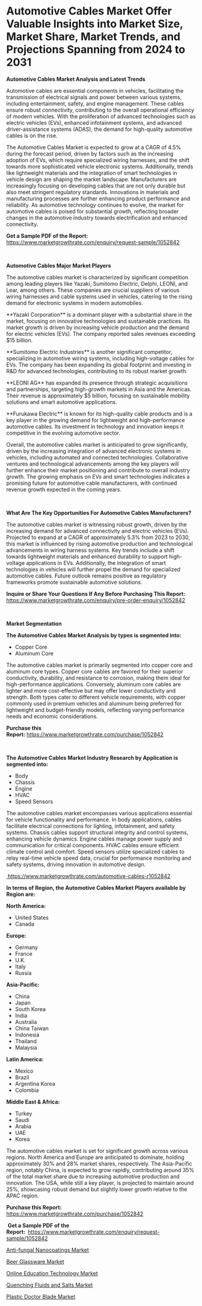 <p><h1>Automotive Cables Market Offer Valuable Insights into Market Size, Market Share, Market Trends, and Projections Spanning from 2024 to 2031</h1></p><p><strong>Automotive Cables Market Analysis and Latest Trends</strong></p>
<p><p>Automotive cables are essential components in vehicles, facilitating the transmission of electrical signals and power between various systems, including entertainment, safety, and engine management. These cables ensure robust connectivity, contributing to the overall operational efficiency of modern vehicles. With the proliferation of advanced technologies such as electric vehicles (EVs), enhanced infotainment systems, and advanced driver-assistance systems (ADAS), the demand for high-quality automotive cables is on the rise.</p><p>The Automotive Cables Market is expected to grow at a CAGR of 4.5% during the forecast period, driven by factors such as the increasing adoption of EVs, which require specialized wiring harnesses, and the shift towards more sophisticated vehicle electronic systems. Additionally, trends like lightweight materials and the integration of smart technologies in vehicle design are shaping the market landscape. Manufacturers are increasingly focusing on developing cables that are not only durable but also meet stringent regulatory standards. Innovations in materials and manufacturing processes are further enhancing product performance and reliability. As automotive technology continues to evolve, the market for automotive cables is poised for substantial growth, reflecting broader changes in the automotive industry towards electrification and enhanced connectivity.</p></p>
<p><strong>Get a Sample PDF of the Report:&nbsp;</strong> <a href="https://www.marketgrowthrate.com/enquiry/request-sample/1052842">https://www.marketgrowthrate.com/enquiry/request-sample/1052842</a></p>
<p>&nbsp;</p>
<p><strong>Automotive Cables Major Market Players</strong></p>
<p><p>The automotive cables market is characterized by significant competition among leading players like Yazaki, Sumitomo Electric, Delphi, LEONI, and Lear, among others. These companies are crucial suppliers of various wiring harnesses and cable systems used in vehicles, catering to the rising demand for electronic systems in modern automobiles.</p><p>**Yazaki Corporation** is a dominant player with a substantial share in the market, focusing on innovative technologies and sustainable practices. Its market growth is driven by increasing vehicle production and the demand for electric vehicles (EVs). The company reported sales revenues exceeding $15 billion.</p><p>**Sumitomo Electric Industries** is another significant competitor, specializing in automotive wiring systems, including high-voltage cables for EVs. The company has been expanding its global footprint and investing in R&D for advanced technologies, contributing to its robust market growth.</p><p>**LEONI AG** has expanded its presence through strategic acquisitions and partnerships, targeting high-growth markets in Asia and the Americas. Their revenue is approximately $5 billion, focusing on sustainable mobility solutions and smart automotive applications.</p><p>**Furukawa Electric** is known for its high-quality cable products and is a key player in the growing demand for lightweight and high-performance automotive cables. Its investment in technology and innovation keeps it competitive in the evolving automotive sector.</p><p>Overall, the automotive cables market is anticipated to grow significantly, driven by the increasing integration of advanced electronic systems in vehicles, including automated and connected technologies. Collaborative ventures and technological advancements among the key players will further enhance their market positioning and contribute to overall industry growth. The growing emphasis on EVs and smart technologies indicates a promising future for automotive cable manufacturers, with continued revenue growth expected in the coming years.</p></p>
<p>&nbsp;</p>
<p><strong>What Are The Key Opportunities For Automotive Cables Manufacturers?</strong></p>
<p><p>The automotive cables market is witnessing robust growth, driven by the increasing demand for advanced connectivity and electric vehicles (EVs). Projected to expand at a CAGR of approximately 5.3% from 2023 to 2030, this market is influenced by rising automotive production and technological advancements in wiring harness systems. Key trends include a shift towards lightweight materials and enhanced durability to support high-voltage applications in EVs. Additionally, the integration of smart technologies in vehicles will further propel the demand for specialized automotive cables. Future outlook remains positive as regulatory frameworks promote sustainable automotive solutions.</p></p>
<p><strong>Inquire or Share Your Questions If Any Before Purchasing This Report:</strong> <a href="https://www.marketgrowthrate.com/enquiry/pre-order-enquiry/1052842">https://www.marketgrowthrate.com/enquiry/pre-order-enquiry/1052842</a></p>
<p>&nbsp;</p>
<p><strong>Market Segmentation</strong></p>
<p><strong>The Automotive Cables Market Analysis by types is segmented into:</strong></p>
<p><ul><li>Copper Core</li><li>Aluminum Core</li></ul></p>
<p><p>The automotive cables market is primarily segmented into copper core and aluminum core types. Copper core cables are favored for their superior conductivity, durability, and resistance to corrosion, making them ideal for high-performance applications. Conversely, aluminum core cables are lighter and more cost-effective but may offer lower conductivity and strength. Both types cater to different vehicle requirements, with copper commonly used in premium vehicles and aluminum being preferred for lightweight and budget-friendly models, reflecting varying performance needs and economic considerations.</p></p>
<p><strong>Purchase this Report:&nbsp;</strong><a href="https://www.marketgrowthrate.com/purchase/1052842">https://www.marketgrowthrate.com/purchase/1052842</a></p>
<p>&nbsp;</p>
<p><strong>The Automotive Cables Market Industry Research by Application is segmented into:</strong></p>
<p><ul><li>Body</li><li>Chassis</li><li>Engine</li><li>HVAC</li><li>Speed Sensors</li></ul></p>
<p><p>The automotive cables market encompasses various applications essential for vehicle functionality and performance. In body applications, cables facilitate electrical connections for lighting, infotainment, and safety systems. Chassis cables support structural integrity and control systems, enhancing vehicle dynamics. Engine cables manage power supply and communication for critical components. HVAC cables ensure efficient climate control and comfort. Speed sensors utilize specialized cables to relay real-time vehicle speed data, crucial for performance monitoring and safety systems, driving innovation in automotive design.</p></p>
<p><a href="https://www.marketgrowthrate.com/automotive-cables-r1052842">&nbsp;https://www.marketgrowthrate.com/automotive-cables-r1052842</a></p>
<p><strong>In terms of Region, the Automotive Cables Market Players available by Region are:</strong></p>
<p>
    <p> <strong> North America: </strong>
        <ul>
            <li>United States</li>
            <li>Canada</li>
        </ul>
        </p> 
    <p> <strong> Europe: </strong>
        <ul>
            <li>Germany</li>
            <li>France</li>
            <li>U.K.</li>
            <li>Italy</li>
            <li>Russia</li>
        </ul>
        </p> 
    <p> <strong> Asia-Pacific: </strong>
        <ul>
            <li>China</li>
            <li>Japan</li>
            <li>South Korea</li>
            <li>India</li>
            <li>Australia</li>
            <li>China Taiwan</li>
            <li>Indonesia</li>
            <li>Thailand</li>
            <li>Malaysia</li>
        </ul>
        </p> 
    <p> <strong> Latin America: </strong>
        <ul>
            <li>Mexico</li>
            <li>Brazil</li>
            <li>Argentina Korea</li>
            <li>Colombia</li>
        </ul>
        </p> 
    <p> <strong> Middle East & Africa: </strong>
        <ul>
            <li>Turkey</li>
            <li>Saudi</li>
            <li>Arabia</li>
            <li>UAE</li>
            <li>Korea</li>
        </ul>
    </p>
    </p>
<p><p>The automotive cables market is set for significant growth across various regions. North America and Europe are anticipated to dominate, holding approximately 30% and 28% market shares, respectively. The Asia-Pacific region, notably China, is expected to grow rapidly, contributing around 35% of the total market share due to increasing automotive production and innovation. The USA, while still a key player, is projected to maintain around 25%, showcasing robust demand but slightly lower growth relative to the APAC region.</p></p>
<p><strong>Purchase this Report: </strong><a href="https://www.marketgrowthrate.com/purchase/1052842">https://www.marketgrowthrate.com/purchase/1052842</a></p>
<p>&nbsp;<strong>Get a Sample PDF of the Report:&nbsp;&nbsp;</strong><a href="https://www.marketgrowthrate.com/enquiry/request-sample/1052842">https://www.marketgrowthrate.com/enquiry/request-sample/1052842</a></p>
<p><strong></strong></p>
<p><p><a href="https://issuu.com/reportprime-2/docs/anti-fungal-nanocoatings-market-siz_49b330e4fe57ec">Anti-fungal Nanocoatings Market</a></p><p><a href="https://github.com/nathandecarvalho/Market-Research-Report-List-5/blob/main/beer-glassware-market.md">Beer Glassware Market</a></p><p><a href="https://www.linkedin.com/pulse/role-online-education-technology-market-applications-onlineoffline-2gzrc">Online Education Technology Market</a></p><p><a href="https://issuu.com/reportprime-2/docs/quenching-fluids-and-salts-market-s_64d53bf0fcf1de">Quenching Fluids and Salts Market</a></p><p><a href="https://www.linkedin.com/pulse/global-perspectives-plastic-doctor-blade-market-trends-foaze">Plastic Doctor Blade Market</a></p></p>